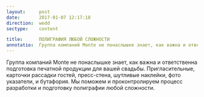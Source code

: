 ```yaml
---
layout:     post
date:       2017-01-07 12:17:18
direction:  wedd
sectype:    content

title:      ПОЛИГРАФИЯ ЛЮБОЙ СЛОЖНОСТИ             
annotatio:  Группа компаний Monte не понаслышке знает, как важна и ответственна подготовка печатной продукции для вашей свадьбы. Пригласительные, карточки рассадки гостей, пресс-стена, шутливые наклейки, фото указатели, и бутафория. Мы поможем и проконтролируем процесс разработки и подготовку полиграфии любой сложности. 
---
```


Группа компаний Monte не понаслышке знает, как важна и ответственна подготовка печатной продукции для вашей свадьбы. Пригласительные, карточки рассадки гостей, пресс-стена, шутливые наклейки, фото указатели, и бутафория. Мы поможем и проконтролируем процесс разработки и подготовку полиграфии любой сложности. 
